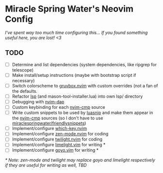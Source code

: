 # Miracle Spring Water's Neovim Config

*I've spent way too much time configuring this...
If you found something useful here, you are lost! <3*

## TODO
- [ ] Determine and list dependencies (system dependencies, like ripgrep for telescope)
- [ ] Make install/setup instructions (maybe with bootstrap script if necessary)
- [ ] Switch colorscheme to [gruvbox.nvim](https://github.com/ellisonleao/gruvbox.nvim) with custom overrides (not a fan
      of the defaults.
- [ ] Refactor [lsp](lua/dream/lsp.lua) (and mason-tool-installer.lua) into own lsp/ directory
- [ ] Debugging with [nvim-dap](https://github.com/mfussenegger/nvim-dap)
- [ ] Custom keybinding for each [nvim-cmp](https://github.com/hrsh7th/nvim-cmp) source
- [ ] Write custom snippets to be used by [luasnip](https://github.com/L3MON4D3/LuaSnip)
      and make them appear in the [nvim-cmp](https://github.com/hrsh7th/nvim-cmp) sources (so I don't have to use 
      [miraclespringwater/friendlysnippets](https://github.com/miraclespringwater/friendly-snippets/tree/msw-custom))
- [ ] Implement/configure [which-key.nvim](https://github.com/folke/which-key.nvim)
- [ ] Implement/configure [zen-mode.nvim](https://github.com/folke/zen-mode.nvim) for coding
- [ ] Implement/configure [twilight.nvim](https://github.com/folke/twilight.nvim) for coding
- [ ] Implement/configure [limelight.vim](https://github.com/junegunn/limelight.vim) for writing *
- [ ] Implement/configure [goyo.vim](https://github.com/junegunn/goyo.vim) for writing *

*\* Note: zen-mode and twilight may replace goyo and limelight respectively if they
are useful for writing as well, TBD*
